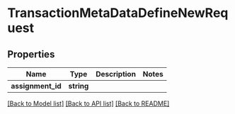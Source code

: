 # TransactionMetaDataDefineNewRequest

## Properties
Name | Type | Description | Notes
------------ | ------------- | ------------- | -------------
**assignment_id** | **string** |  | 

[[Back to Model list]](../README.md#documentation-for-models) [[Back to API list]](../README.md#documentation-for-api-endpoints) [[Back to README]](../README.md)


